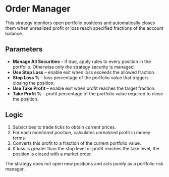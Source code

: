 # Order Manager

This strategy monitors open portfolio positions and automatically closes them when unrealized profit or loss reach specified fractions of the account balance.

## Parameters
- **Manage All Securities** – if true, apply rules to every position in the portfolio. Otherwise only the strategy security is managed.
- **Use Stop Loss** – enable exit when loss exceeds the allowed fraction.
- **Stop Loss %** – loss percentage of the portfolio value that triggers closing the position.
- **Use Take Profit** – enable exit when profit reaches the target fraction.
- **Take Profit %** – profit percentage of the portfolio value required to close the position.

## Logic
1. Subscribes to trade ticks to obtain current prices.
2. For each monitored position, calculates unrealized profit in money terms.
3. Converts this profit to a fraction of the current portfolio value.
4. If loss is greater than the stop level or profit reaches the take level, the position is closed with a market order.

The strategy does not open new positions and acts purely as a portfolio risk manager.
